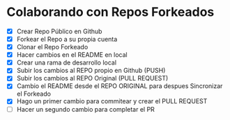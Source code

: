 # Colaborando con Repos Forkeados

- [x] Crear Repo Público en Github
- [x] Forkear el Repo a su propia cuenta
- [x] Clonar el Repo Forkeado
- [x] Hacer cambios en el README en local
- [x] Crear una rama de desarrollo local
- [x] Subir los cambios al REPO propio en Github (PUSH)
- [x] Subir los cambios al REPO Original (PULL REQUEST)
- [x] Cambio el README desde el REPO ORIGINAL para despues Sincronizar el Forkeado
- [x] Hago un primer cambio para commitear y crear el PULL REQUEST
- [ ] Hacer un segundo cambio para completar el PR
